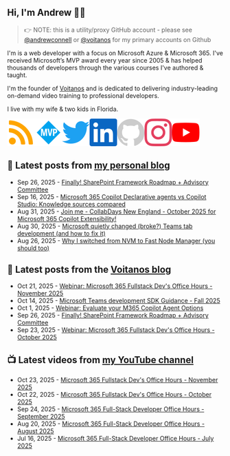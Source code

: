 ## Hi, I'm Andrew 👋🏼

> 👉 NOTE: this is a utility/proxy GitHub account - please see [@andrewconnell](/andrewconnell) or [@voitanos](/voitanos) for my primary accounts on Github

I'm is a web developer with a focus on Microsoft Azure & Microsoft 365. I've received Microsoft’s MVP award every year since 2005 & has helped thousands of developers through the various courses I've authored & taught.

I'm the founder of [Voitanos](https://www.voitanos.io) and is dedicated to delivering industry-leading on-demand video training to professional developers.

I live with my wife & two kids in Florida.

[![](./images/rss.svg)](https://www.andrewconnell.com)[![](./images/mvp.svg)](https://mvp.microsoft.com/en-us/PublicProfile/21083?fullName=Andrew%20Connell)[![](./images/twitter.svg)](https://www.twitter.com/andrewconnell)[![](./images/linkedin.svg)](https://www.linkedin.com/in/andrewconnell)[![](./images/github.svg)](https://www.github.com/andrewconnell)[![](./images/instagram.svg)](https://www.instagram.com/andrewconnell1)[![](./images/youtube.svg)](https://www.youtube.com/voitanosio)

## 📘 Latest posts from [my personal blog](https://www.andrewconnell.com)
<!-- MYBLOG-POST-LIST:START -->
- Sep 26, 2025 - [Finally! SharePoint Framework Roadmap + Advisory Committee](https://www.voitanos.io/blog/sharepoint-framework-public-roadmap-september-2025/?utm_medium=rss&utm_source=andrewconnell.com)
- Sep 16, 2025 - [Microsoft 365 Copilot Declarative agents vs Copilot Studio: Knowledge sources compared](https://voitanos.io/blog/microsoft-365-copilot-declarative-agents-vs-copilot-studio-knowledge-connectors?utm_medium=rss&utm_source=andrewconnell.com)
- Aug 31, 2025 - [Join me - CollabDays New England - October 2025 for Microsoft 365 Copilot Extensibility!](https://www.andrewconnell.com/blog/joinme-collabdays-newengland-2025/?utm_medium=rss&utm_source=andrewconnell.com)
- Aug 30, 2025 - [Microsoft quietly changed &lpar;broke?&rpar; Teams tab development &lpar;and how to fix it&rpar;](https://www.voitanos.io/blog/microsoft-teams-personal-apps-static-tab-scope-changes/?utm_medium=rss&utm_source=andrewconnell.com)
- Aug 26, 2025 - [Why I switched from NVM to Fast Node Manager &lpar;you should too&rpar;](https://www.voitanos.io/blog/why-i-switched-from-nvm-to-fast-node-manager/?utm_medium=rss&utm_source=andrewconnell.com)<!-- MYBLOG-POST-LIST:END -->

## 📙 Latest posts from the [Voitanos blog](https://www.voitanos.io/blog)
<!-- VOITANOSBLOG-POST-LIST:START -->
- Oct 21, 2025 - [Webinar: Microsoft 365 Fullstack Dev&#39;s Office Hours - November 2025](https://www.voitanos.io/webinars/microsoft-365-full-stack-office-hours-2025-11-november/?utm_medium=rss&utm_source=voitanos.io)
- Oct 14, 2025 - [Microsoft Teams development SDK Guidance - Fall 2025](https://www.voitanos.io/blog/microsoft-teams-sdk-evolution-2025/?utm_medium=rss&utm_source=voitanos.io)
- Oct 1, 2025 - [Webinar: Evaluate your M365 Copilot Agent Options](https://www.voitanos.io/webinars/microsoft-365-copilot-evaluate-your-agent-options-20251209/?utm_medium=rss&utm_source=voitanos.io)
- Sep 26, 2025 - [Finally! SharePoint Framework Roadmap + Advisory Committee](https://www.voitanos.io/blog/sharepoint-framework-public-roadmap-september-2025/?utm_medium=rss&utm_source=voitanos.io)
- Sep 23, 2025 - [Webinar: Microsoft 365 Fullstack Dev&#39;s Office Hours - October 2025](https://www.voitanos.io/webinars/microsoft-365-full-stack-office-hours-2025-10-october/?utm_medium=rss&utm_source=voitanos.io)<!-- VOITANOSBLOG-POST-LIST:END -->

## 📺 Latest videos from [my YouTube channel](https://www.youtube.com/voitanosio)
<!-- VOITANOSYOUTUBE-POST-LIST:START -->
- Oct 23, 2025 - [Microsoft 365 Fullstack Dev&#39;s Office Hours - November 2025](https://www.youtube.com/watch?v=-Hgs60UlEwk)
- Oct 22, 2025 - [Microsoft 365 Fullstack Dev&#39;s Office Hours - October 2025](https://www.youtube.com/watch?v=x0eAZV9fIWk)
- Sep 24, 2025 - [Microsoft 365 Full-Stack Developer Office Hours - September 2025](https://www.youtube.com/watch?v=Hw7s4ur9MdQ)
- Aug 20, 2025 - [Microsoft 365 Full-Stack Developer Office Hours - August 2025](https://www.youtube.com/watch?v=7N4PdFHC5RE)
- Jul 16, 2025 - [Microsoft 365 Full-Stack Developer Office Hours - July 2025](https://www.youtube.com/watch?v=YGuGpfaTch4)<!-- VOITANOSYOUTUBE-POST-LIST:END -->
